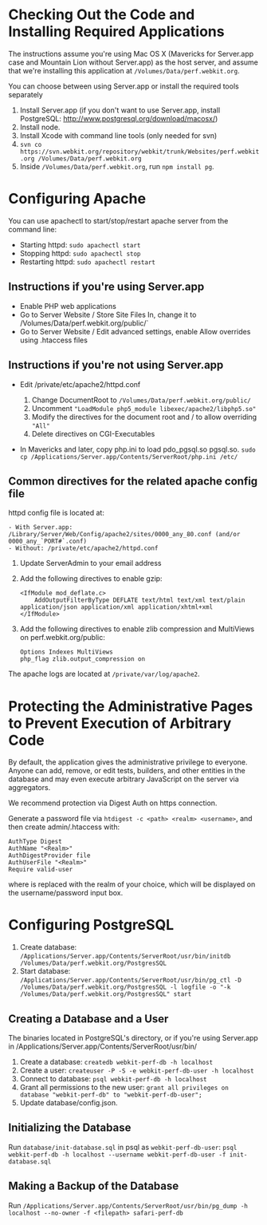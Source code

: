 # Checking Out the Code and Installing Required Applications

The instructions assume you're using Mac OS X (Mavericks for Server.app case and Mountain Lion without Server.app) as the
host server, and assume that we're installing this application at `/Volumes/Data/perf.webkit.org`.

You can choose between using Server.app or install the required tools separately

1. Install Server.app (if you don't want to use Server.app, install PostgreSQL: http://www.postgresql.org/download/macosx/)
2. Install node.
3. Install Xcode with command line tools (only needed for svn)
4. `svn co https://svn.webkit.org/repository/webkit/trunk/Websites/perf.webkit.org /Volumes/Data/perf.webkit.org`
5. Inside `/Volumes/Data/perf.webkit.org`, run `npm install pg`.


# Configuring Apache

You can use apachectl to start/stop/restart apache server from the command line:

 - Starting httpd: `sudo apachectl start`
 - Stopping httpd: `sudo apachectl stop`
 - Restarting httpd: `sudo apachectl restart`

## Instructions if you're using Server.app

 - Enable PHP web applications
 - Go to Server Website / Store Site Files In, change it to /Volumes/Data/perf.webkit.org/public/`
 - Go to Server Website / Edit advanced settings, enable Allow overrides using .htaccess files

## Instructions if you're not using Server.app

 - Edit /private/etc/apache2/httpd.conf

     1. Change DocumentRoot to `/Volumes/Data/perf.webkit.org/public/`
     2. Uncomment `"LoadModule php5_module libexec/apache2/libphp5.so"`
     3. Modify the directives for the document root and / to allow overriding `"All"`
     4. Delete directives on CGI-Executables

 - In Mavericks and later, copy php.ini to load pdo_pgsql.so pgsql.so.
    `sudo cp /Applications/Server.app/Contents/ServerRoot/php.ini /etc/`


## Common directives for the related apache config file

  httpd config file is located at:

    - With Server.app: /Library/Server/Web/Config/apache2/sites/0000_any_80.conf (and/or 0000_any_`PORT#`.conf)
    - Without: /private/etc/apache2/httpd.conf

 1. Update ServerAdmin to your email address
 2. Add the following directives to enable gzip:

        <IfModule mod_deflate.c>
            AddOutputFilterByType DEFLATE text/html text/xml text/plain application/json application/xml application/xhtml+xml
        </IfModule>

 3. Add the following directives to enable zlib compression and MultiViews on perf.webkit.org/public:

        Options Indexes MultiViews
        php_flag zlib.output_compression on

The apache logs are located at `/private/var/log/apache2`.


# Protecting the Administrative Pages to Prevent Execution of Arbitrary Code

By default, the application gives the administrative privilege to everyone. Anyone can add, remove, or edit tests,
builders, and other entities in the database and may even execute arbitrary JavaScript on the server via aggregators.

We recommend protection via Digest Auth on https connection.

Generate a password file via `htdigest -c <path> <realm> <username>`, and then create admin/.htaccess with:

	AuthType Digest
	AuthName "<Realm>"
	AuthDigestProvider file
	AuthUserFile "<Realm>"
	Require valid-user

where <Realm> is replaced with the realm of your choice, which will be displayed on the username/password input box.


# Configuring PostgreSQL

1. Create database: `/Applications/Server.app/Contents/ServerRoot/usr/bin/initdb /Volumes/Data/perf.webkit.org/PostgresSQL`
2. Start database:
   `/Applications/Server.app/Contents/ServerRoot/usr/bin/pg_ctl -D /Volumes/Data/perf.webkit.org/PostgresSQL
   -l logfile -o "-k /Volumes/Data/perf.webkit.org/PostgresSQL" start`

## Creating a Database and a User

The binaries located in PostgreSQL's directory, or if you're using Server.app in /Applications/Server.app/Contents/ServerRoot/usr/bin/

1. Create a database: `createdb webkit-perf-db -h localhost`
2. Create a user: `createuser -P -S -e webkit-perf-db-user -h localhost`
3. Connect to database: `psql webkit-perf-db -h localhost`
4. Grant all permissions to the new user: `grant all privileges on database "webkit-perf-db" to "webkit-perf-db-user";`
5. Update database/config.json.

## Initializing the Database

Run `database/init-database.sql` in psql as `webkit-perf-db-user`:
`psql webkit-perf-db -h localhost --username webkit-perf-db-user -f init-database.sql`

## Making a Backup of the Database

Run `/Applications/Server.app/Contents/ServerRoot/usr/bin/pg_dump -h localhost --no-owner -f <filepath> safari-perf-db`
